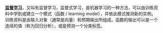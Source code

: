 [**监督学习**](https://zh.wikipedia.org/wiki/%E7%9B%91%E7%9D%A3%E5%AD%A6%E4%B9%A0)，又叫有监督学习，监督式学习，是机器学习的一种方法，可以由训练资料中学到或建立一个模式（函数 / learning model），并依此模式推测新的实例。训练资料是由输入对象（通常是向量）和预期输出所组成。函数的输出可以是一个连续的值（称为回归分析），或是预测一个分类标签。